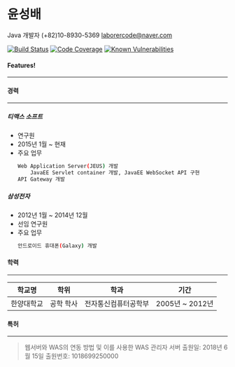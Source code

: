 # 윤성배
Java 개발자
(+82)10-8930-5369
laborercode@naver.com

[![Build Status](https://travis-ci.org/laborercode/resume.svg?branch=master)](https://travis-ci.org/laborercode/resume)  [![Code Coverage](https://img.shields.io/codecov/c/github/laborercode/resume.svg?branch=master)](https://codecov.io/gh/laborercode/resume) [![Known Vulnerabilities](https://snyk.io/test/github/laborercode/resume/badge.svg?targetFile=pom.xml)](https://snyk.io/test/github/laborercode/resume?targetFile=pom.xml)

#### Features!
----

#### 경력
----
##### 티맥스 소프트
* 연구원
* 2015년 1월 ~ 현재
* 주요 업무
    ```sh
    Web Application Server(JEUS) 개발
        JavaEE Servlet container 개발, JavaEE WebSocket API 구현
    API Gateway 개발
    ```

##### 삼성전자
* 2012년 1월 ~ 2014년 12월
* 선임 연구원
* 주요 업무
    ```sh
    안드로이드 휴대폰(Galaxy) 개발
    ```

#### 학력
----
| 학교명 | 학위 | 학과 | 기간 |
| :----: | :--: | :--: | :--: |
| 한양대학교 | 공학 학사 | 전자통신컴퓨터공학부 | 2005년 ~ 2012년 |

#### 특허
----
> 웹서버와 WAS의 연동 방법 및 이를 사용한 WAS 관리자 서버
> 출원일: 2018년 6월 15일
> 출원번호: 1018699250000

